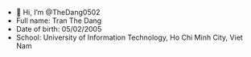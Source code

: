 - 👋 Hi, I’m @TheDang0502
- Full name: Tran The Dang
- Date of birth: 05/02/2005
- School: University of Information Technology, Ho Chi Minh City, Viet Nam
